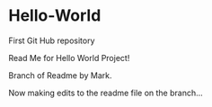 # Hello-World
First Git Hub repository

Read Me for Hello World Project!

Branch of Readme by Mark.

Now making edits to the readme file on the branch...



